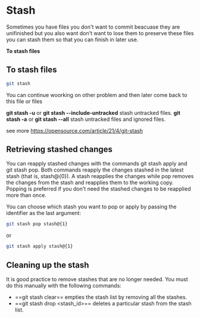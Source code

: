 # Stash

Sometimes you have files you don't want to commit beacuase they are unifinished but you also want don't want to lose them to preserve these files you can stash them so that you can finish in later use.

__To stash files__
## To stash files

```bash
git stash 
```
You can continue woorking on other problem and then later come back to this file or files

__git stash -u__ or __git stash --include-untracked__ stash untracked files.
__git stash -a__ or __git stash --all__ stash untracked files and ignored files.

see more 
https://opensource.com/article/21/4/git-stash

## Retrieving stashed changes

You can reapply stashed changes with the commands git stash apply and git stash pop. Both commands reapply the changes stashed in the latest stash (that is, stash@{0}). A stash reapplies the changes while pop removes the changes from the stash and reapplies them to the working copy. Popping is preferred if you don't need the stashed changes to be reapplied more than once.

You can choose which stash you want to pop or apply by passing the identifier as the last argument:

```bash
git stash pop stash@{1} 
```
or
```bash
git stash apply stash@{1}
```

## Cleaning up the stash

It is good practice to remove stashes that are no longer needed. You must do this manually with the following commands:

* ==git stash clear== empties the stash list by removing all the stashes.
* ==git stash drop <stash_id>== deletes a particular stash from the stash list.

